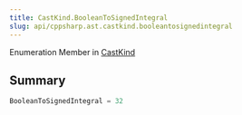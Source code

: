 ```yaml
---
title: CastKind.BooleanToSignedIntegral
slug: api/cppsharp.ast.castkind.booleantosignedintegral
---
```

Enumeration Member in [CastKind](/api/cppsharp/ast/castkind)

## Summary



```csharp
BooleanToSignedIntegral = 32
```

